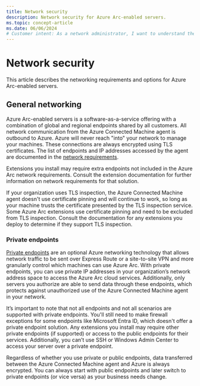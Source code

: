 ```yaml
---
title: Network security
description: Network security for Azure Arc-enabled servers.
ms.topic: concept-article
ms.date: 06/06/2024
# Customer intent: As a network administrator, I want to understand the networking requirements for Azure Arc-enabled servers, so that I can secure and configure our connections effectively while ensuring compliance with our organization's network policies.
---
```


# Network security

This article describes the networking requirements and options for Azure Arc-enabled servers.

## General networking

Azure Arc-enabled servers is a software-as-a-service offering with a combination of global and regional endpoints shared by all customers. All network communication from the Azure Connected Machine agent is outbound to Azure. Azure will never reach "into" your network to manage your machines. These connections are always encrypted using TLS certificates. The list of endpoints and IP addresses accessed by the agent are documented in the [network requirements](network-requirements.md).

Extensions you install may require extra endpoints not included in the Azure Arc network requirements. Consult the extension documentation for further information on network requirements for that solution.

If your organization uses TLS inspection, the Azure Connected Machine agent doesn't use certificate pinning and will continue to work, so long as your machine trusts the certificate presented by the TLS inspection service. Some Azure Arc extensions use certificate pinning and need to be excluded from TLS inspection. Consult the documentation for any extensions you deploy to determine if they support TLS inspection.

### Private endpoints

[Private endpoints](private-link-security.md) are an optional Azure networking technology that allows network traffic to be sent over Express Route or a site-to-site VPN and more granularly control which machines can use Azure Arc. With private endpoints, you can use private IP addresses in your organization’s network address space to access the Azure Arc cloud services. Additionally, only servers you authorize are able to send data through these endpoints, which protects against unauthorized use of the Azure Connected Machine agent in your network.

It’s important to note that not all endpoints and not all scenarios are supported with private endpoints. You'll still need to make firewall exceptions for some endpoints like Microsoft Entra ID, which doesn't offer a private endpoint solution. Any extensions you install may require other private endpoints (if supported) or access to the public endpoints for their services. Additionally, you can’t use SSH or Windows Admin Center to access your server over a private endpoint.

Regardless of whether you use private or public endpoints, data transferred between the Azure Connected Machine agent and Azure is always encrypted. You can always start with public endpoints and later switch to private endpoints (or vice versa) as your business needs change.

